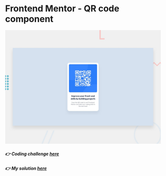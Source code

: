# Frontend Mentor - QR code component

![Design preview for the QR code component coding challenge](./design/desktop-preview.jpg)

##### :point_right: Coding challenge [here](https://www.frontendmentor.io/challenges/qr-code-component-iux_sIO_H)

##### :point_right: My solution [here](https://marcodamianperez.github.io/frontend-mentor-challenges/qr-code-component/)
